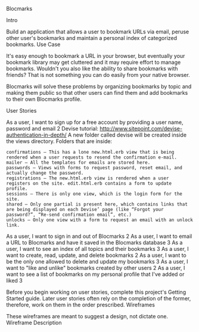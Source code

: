 Blocmarks

Intro

Build an application that allows a user to bookmark URLs via email, peruse other user's bookmarks and maintain a personal index of categorized bookmarks.
Use Case

It's easy enough to bookmark a URL in your browser, but eventually your bookmark library may get cluttered and it may require effort to manage bookmarks. Wouldn't you also like the ability to share bookmarks with friends? That is not something you can do easily from your native browser.

Blocmarks will solve these problems by organizing bookmarks by topic and making them public so that other users can find them and add bookmarks to their own Blocmarks profile.

User Stories

As a user, I want to sign up for a free account by providing a user name, password and email 	2
  Devise tutorial: http://www.sitepoint.com/devise-authentication-in-depth/
  A new folder called devise will be created inside the views directory. Folders that are inside:

    confirmations – This has a lone new.html.erb view that is being rendered when a user requests to resend the confirmation e-mail.
    mailer – All the templates for emails are stored here.
    passwords – Views with forms to request password, reset email, and actually change the password.
    registrations – The new.html.erb view is rendered when a user registers on the site. edit.html.erb contains a form to update profile.
    sessions – There is only one view, which is the login form for the site.
    shared – Only one partial is present here, which contains links that are being displayed on each Devise’ page (like “Forgot your password?”, “Re-send confirmation email”, etc.)
    unlocks – Only one view with a form to request an email with an unlock link.

As a user, I want to sign in and out of Blocmarks 	2
As a user, I want to email a URL to Blocmarks and have it saved in the Blocmarks database 	3
As a user, I want to see an index of all topics and their bookmarks 	3
As a user, I want to create, read, update, and delete bookmarks 	2
As a user, I want to be the only one allowed to delete and update my bookmarks 	3
As a user, I want to "like and unlike" bookmarks created by other users 	2
As a user, I want to see a list of bookmarks on my personal profile that I've added or liked 	3

Before you begin working on user stories, complete this project's Getting Started guide. Later user stories often rely on the completion of the former, therefore, work on them in the order prescribed.
Wireframes

These wireframes are meant to suggest a design, not dictate one.
Wireframe 	Description
